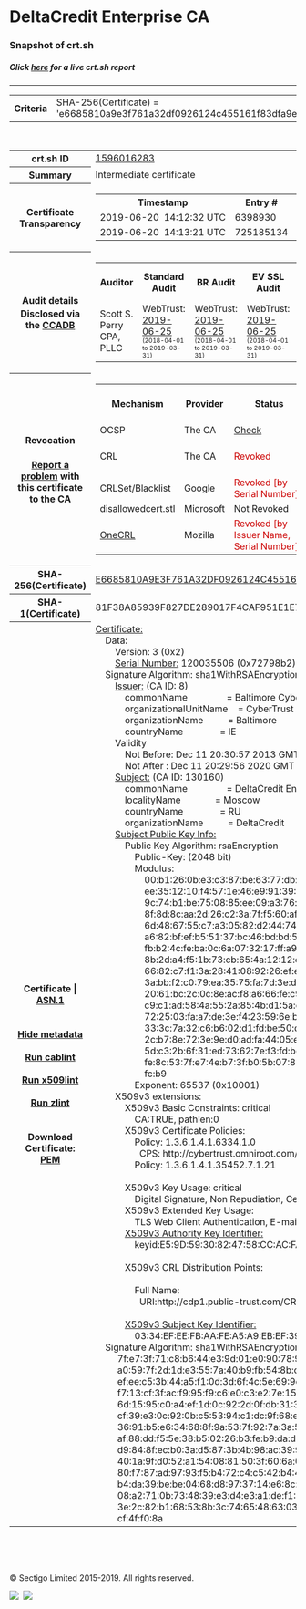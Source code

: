 # DeltaCredit Enterprise CA
### Snapshot of crt.sh
##### Click [here](https://crt.sh/?q=E6685810A9E3F761A32DF0926124C455161F83DFA9E3855224A6B4614B4BE64E) for a live crt.sh report

---
<!DOCTYPE HTML PUBLIC "-//W3C//DTD HTML 4.0 Transitional//EN">
<HTML>

<BODY>

<TABLE>
  <TR>
    <TH class="outer">Criteria</TH>
    <TD class="outer">SHA-256(Certificate) = 'e6685810a9e3f761a32df0926124c455161f83dfa9e3855224a6b4614b4be64e'</TD>
  </TR>
</TABLE>
<BR>
<TABLE>
  <TR>
    <TH class="outer">crt.sh ID</TH>
    <TD class="outer"><A href="?id=1596016283">1596016283</A></TD>
  </TR>
  <TR>
    <TH class="outer">Summary</TH>
    <TD class="outer">Intermediate certificate</TD>
  </TR>
  <TR>
    <TH class="outer">Certificate<BR>Transparency</TH>
    <TD class="outer">
<TABLE class="options" style="margin-left:0px">
  <TR>
    <TH>Timestamp</TH>
    <TH>Entry #</TH>
    <TH>Log Operator</TH>
    <TH>Log URL</TH>
  </TR>
  <TR>
    <TD>2019-06-20&nbsp; <FONT class="small">14:12:32 UTC</FONT></TD>
    <TD>6398930</TD>
    <TD>Sectigo</TD>
    <TD>https://dodo.ct.comodo.com</TD>
  </TR>
  <TR>
    <TD>2019-06-20&nbsp; <FONT class="small">14:13:21 UTC</FONT></TD>
    <TD>725185134</TD>
    <TD>Google</TD>
    <TD>https://ct.googleapis.com/rocketeer</TD>
  </TR>
</TABLE>
    </TD>
  </TR>
  <TR>
    <TH class="outer">Audit details<BR>
      <DIV class="small" style="padding-top:3px">Disclosed via the
        <A href="//ccadb-public.secure.force.com/mozilla/PublicAllIntermediateCerts" target="_blank">CCADB</A></DIV>
    </TH>
    <TD class="outer">
<TABLE class="options" style="margin-left:0px">
  <TR>
    <TH>Auditor</TH>
    <TH>Standard Audit</TH>
    <TH>BR Audit</TH>
    <TH>EV SSL Audit</TH>
    <TH>Documents</TH>
    <TH>CCADB</TH>
    <TH>Root Owner / Certificate</TH>
  </TR>
  <TR>
    <TD style="vertical-align:middle">Scott S. Perry CPA, PLLC</TD>
    <TD>WebTrust:
      <A href="https://www.cpacanada.ca/generichandlers/CPACHandler.ashx?attachmentid=230845" target="_blank">2019-06-25</A>
      <BR><FONT style="font-size:8pt">(2018-04-01 to 2019-03-31)</FONT></TD>
    <TD>WebTrust:
      <A href="https://www.cpacanada.ca/generichandlers/CPACHandler.ashx?attachmentid=230846" target="_blank">2019-06-25</A>
      <BR><FONT style="font-size:8pt">(2018-04-01 to 2019-03-31)</FONT></TD>
    <TD>WebTrust:
      <A href="https://www.cpacanada.ca/generichandlers/CPACHandler.ashx?attachmentid=230847" target="_blank">2019-06-25</A>
      <BR><FONT style="font-size:8pt">(2018-04-01 to 2019-03-31)</FONT></TD>
    <TD>
      <A href="https://content.digicert.com/wp-content/uploads/2019/04/DigiCert_CP_v418.pdf" target="blank">CP</A>
      <A href="https://content.digicert.com/wp-content/uploads/2019/04/DigiCert_CPS_v418.pdf" target="blank">CPS</A>
    </TD>
    <TD><A href="//ccadb.force.com/0011J00001P3OkpQAF" target="_blank">0011J00001P3OkpQAF</A></TD>
    <TD><A href="/?id=76">DigiCert</A></TD>
  </TR>
</TABLE>
    </TD>
  </TR>
  <TR>
    <TH class="outer">Revocation<BR><BR>
      <DIV class="small" style="padding-top:3px"><A href="?id=1596016283&opt=problemreporting">Report a problem</A> with<BR>this certificate to the CA</DIV></TH>
    <TD class="outer">
      <TABLE class="options" style="margin-left:0px">
        <TR>
          <TH>Mechanism</TH>
          <TH>Provider</TH>
          <TH>Status</TH>
          <TH>Revocation Date</TH>
          <TH>Last Observed in CRL</TH>
          <TH>Last Checked <SPAN style="color:#CC0000;vertical-align:middle;font-size:70%;font-weight:normal">(Error)</SPAN></TH>
        </TR>
        <TR>
          <TD>OCSP</TD>
          <TD>The CA</TD>
          <TD><A href="?id=1596016283&opt=ocsp">Check</A></TD>
          <TD><SPAN style="color:#888888">?</SPAN></TD>
          <TD><SPAN style="color:#888888">n/a</SPAN></TD>
          <TD><SPAN style="color:#888888">?</SPAN></TD>
        </TR>
        <TR>
          <TD>CRL</TD>
          <TD>The CA</TD>
          <TD><SPAN style="color:#CC0000">Revoked</SPAN></TD><TD>2017-01-03&nbsp; <FONT class="small">19:02:02 UTC</FONT></TD><TD>2019-11-27&nbsp; <FONT class="small">00:33:19 UTC</FONT></TD><TD>2019-12-04&nbsp; <FONT class="small">20:05:09 UTC</FONT></TD>
        </TR>
        <TR>
          <TD>CRLSet/Blacklist</TD>
          <TD>Google</TD>
          <TD><SPAN style="color:#CC0000">Revoked [by Serial Number]</SPAN></TD>
          <TD><SPAN style="color:#888888">n/a</SPAN></TD>
          <TD><SPAN style="color:#888888">n/a</SPAN></TD>
          <TD><SPAN style="color:#888888">n/a</SPAN></TD>
        </TR>
        <TR>
          <TD>disallowedcert.stl</TD>
          <TD>Microsoft</TD>
          <TD>Not Revoked</TD>
          <TD><SPAN style="color:#888888">n/a</SPAN></TD>
          <TD><SPAN style="color:#888888">n/a</SPAN></TD>
          <TD><SPAN style="color:#888888">n/a</SPAN></TD>
        </TR>
        <TR>
          <TD><A href="/mozilla-onecrl" target="_blank">OneCRL</A></TD>
          <TD>Mozilla</TD>
          <TD><SPAN style="color:#CC0000">Revoked [by Issuer Name, Serial Number]</SPAN></TD><TD><SPAN style="color:#888888">Unknown</SPAN></TD>
          <TD><SPAN style="color:#888888">n/a</SPAN></TD>
          <TD><SPAN style="color:#888888">n/a</SPAN></TD>
        </TR>
      </TABLE>
    </TD>
  </TR>
  <TR>
    <TH class="outer">SHA-256(Certificate)</TH>
    <TD class="outer"><A href="//censys.io/certificates/e6685810a9e3f761a32df0926124c455161f83dfa9e3855224a6b4614b4be64e">E6685810A9E3F761A32DF0926124C455161F83DFA9E3855224A6B4614B4BE64E</A></TD>
  </TR>
  <TR>
    <TH class="outer">SHA-1(Certificate)</TH>
    <TD class="outer">81F38A85939F827DE289017F4CAF951E1E737C07</TD>
  </TR>
  <TR>
    <TH class="outer">Certificate | <A href="?asn1=1596016283">ASN.1</A>
      <SPAN class="small"><BR>
      <BR><BR><A href="?id=1596016283&opt=nometadata">Hide metadata</A>
      <BR><BR><A href="?id=1596016283&opt=cablint">Run cablint</A>
      <BR><BR><A href="?id=1596016283&opt=x509lint">Run x509lint</A>
      <BR><BR><A href="?id=1596016283&opt=zlint">Run zlint</A>
      <BR><BR><BR>Download Certificate: <A href="?d=1596016283">PEM</A>
      </SPAN>
    </TH>
    <TD class="text"><A href="?d=1596016283">Certificate:</A><BR>&nbsp;&nbsp;&nbsp;&nbsp;Data:<BR>&nbsp;&nbsp;&nbsp;&nbsp;&nbsp;&nbsp;&nbsp;&nbsp;Version:&nbsp;3&nbsp;(0x2)<BR>&nbsp;&nbsp;&nbsp;&nbsp;&nbsp;&nbsp;&nbsp;&nbsp;<A href="?serial=072798b2">Serial&nbsp;Number:</A>&nbsp;120035506&nbsp;(0x72798b2)<BR>&nbsp;&nbsp;&nbsp;&nbsp;Signature&nbsp;Algorithm:&nbsp;sha1WithRSAEncryption<BR>&nbsp;&nbsp;&nbsp;&nbsp;&nbsp;&nbsp;&nbsp;&nbsp;<A href="?caid=8">Issuer:</A> <SPAN class="small">(CA ID: 8)</SPAN><BR>&nbsp;&nbsp;&nbsp;&nbsp;&nbsp;&nbsp;&nbsp;&nbsp;&nbsp;&nbsp;&nbsp;&nbsp;commonName&nbsp;&nbsp;&nbsp;&nbsp;&nbsp;&nbsp;&nbsp;&nbsp;&nbsp;&nbsp;&nbsp;&nbsp;&nbsp;&nbsp;&nbsp;&nbsp;=&nbsp;Baltimore&nbsp;CyberTrust&nbsp;Root<BR>&nbsp;&nbsp;&nbsp;&nbsp;&nbsp;&nbsp;&nbsp;&nbsp;&nbsp;&nbsp;&nbsp;&nbsp;organizationalUnitName&nbsp;&nbsp;&nbsp;&nbsp;=&nbsp;CyberTrust<BR>&nbsp;&nbsp;&nbsp;&nbsp;&nbsp;&nbsp;&nbsp;&nbsp;&nbsp;&nbsp;&nbsp;&nbsp;organizationName&nbsp;&nbsp;&nbsp;&nbsp;&nbsp;&nbsp;&nbsp;&nbsp;&nbsp;&nbsp;=&nbsp;Baltimore<BR>&nbsp;&nbsp;&nbsp;&nbsp;&nbsp;&nbsp;&nbsp;&nbsp;&nbsp;&nbsp;&nbsp;&nbsp;countryName&nbsp;&nbsp;&nbsp;&nbsp;&nbsp;&nbsp;&nbsp;&nbsp;&nbsp;&nbsp;&nbsp;&nbsp;&nbsp;&nbsp;&nbsp;=&nbsp;IE<BR>&nbsp;&nbsp;&nbsp;&nbsp;&nbsp;&nbsp;&nbsp;&nbsp;Validity<BR>&nbsp;&nbsp;&nbsp;&nbsp;&nbsp;&nbsp;&nbsp;&nbsp;&nbsp;&nbsp;&nbsp;&nbsp;Not&nbsp;Before:&nbsp;Dec&nbsp;11&nbsp;20:30:57&nbsp;2013&nbsp;GMT<BR>&nbsp;&nbsp;&nbsp;&nbsp;&nbsp;&nbsp;&nbsp;&nbsp;&nbsp;&nbsp;&nbsp;&nbsp;Not&nbsp;After&nbsp;:&nbsp;Dec&nbsp;11&nbsp;20:29:56&nbsp;2020&nbsp;GMT<BR>&nbsp;&nbsp;&nbsp;&nbsp;&nbsp;&nbsp;&nbsp;&nbsp;<A href="?caid=130160">Subject:</A> <SPAN class="small">(CA ID: 130160)</SPAN><BR>&nbsp;&nbsp;&nbsp;&nbsp;&nbsp;&nbsp;&nbsp;&nbsp;&nbsp;&nbsp;&nbsp;&nbsp;commonName&nbsp;&nbsp;&nbsp;&nbsp;&nbsp;&nbsp;&nbsp;&nbsp;&nbsp;&nbsp;&nbsp;&nbsp;&nbsp;&nbsp;&nbsp;&nbsp;=&nbsp;DeltaCredit&nbsp;Enterprise&nbsp;CA<BR>&nbsp;&nbsp;&nbsp;&nbsp;&nbsp;&nbsp;&nbsp;&nbsp;&nbsp;&nbsp;&nbsp;&nbsp;localityName&nbsp;&nbsp;&nbsp;&nbsp;&nbsp;&nbsp;&nbsp;&nbsp;&nbsp;&nbsp;&nbsp;&nbsp;&nbsp;&nbsp;=&nbsp;Moscow<BR>&nbsp;&nbsp;&nbsp;&nbsp;&nbsp;&nbsp;&nbsp;&nbsp;&nbsp;&nbsp;&nbsp;&nbsp;countryName&nbsp;&nbsp;&nbsp;&nbsp;&nbsp;&nbsp;&nbsp;&nbsp;&nbsp;&nbsp;&nbsp;&nbsp;&nbsp;&nbsp;&nbsp;=&nbsp;RU<BR>&nbsp;&nbsp;&nbsp;&nbsp;&nbsp;&nbsp;&nbsp;&nbsp;&nbsp;&nbsp;&nbsp;&nbsp;organizationName&nbsp;&nbsp;&nbsp;&nbsp;&nbsp;&nbsp;&nbsp;&nbsp;&nbsp;&nbsp;=&nbsp;DeltaCredit<BR>&nbsp;&nbsp;&nbsp;&nbsp;&nbsp;&nbsp;&nbsp;&nbsp;<A href="?spkisha256=49c1db21b5540e8f88811e15e690508d7efc7f66f5d4e07ba38469e7ca0940b5">Subject&nbsp;Public&nbsp;Key&nbsp;Info:</A><BR>&nbsp;&nbsp;&nbsp;&nbsp;&nbsp;&nbsp;&nbsp;&nbsp;&nbsp;&nbsp;&nbsp;&nbsp;Public&nbsp;Key&nbsp;Algorithm:&nbsp;rsaEncryption<BR>&nbsp;&nbsp;&nbsp;&nbsp;&nbsp;&nbsp;&nbsp;&nbsp;&nbsp;&nbsp;&nbsp;&nbsp;&nbsp;&nbsp;&nbsp;&nbsp;Public-Key:&nbsp;(2048&nbsp;bit)<BR>&nbsp;&nbsp;&nbsp;&nbsp;&nbsp;&nbsp;&nbsp;&nbsp;&nbsp;&nbsp;&nbsp;&nbsp;&nbsp;&nbsp;&nbsp;&nbsp;Modulus:<BR>&nbsp;&nbsp;&nbsp;&nbsp;&nbsp;&nbsp;&nbsp;&nbsp;&nbsp;&nbsp;&nbsp;&nbsp;&nbsp;&nbsp;&nbsp;&nbsp;&nbsp;&nbsp;&nbsp;&nbsp;00:b1:26:0b:e3:c3:87:be:63:77:db:d7:1c:1c:cc:<BR>&nbsp;&nbsp;&nbsp;&nbsp;&nbsp;&nbsp;&nbsp;&nbsp;&nbsp;&nbsp;&nbsp;&nbsp;&nbsp;&nbsp;&nbsp;&nbsp;&nbsp;&nbsp;&nbsp;&nbsp;ee:35:12:10:f4:57:1e:46:e9:91:39:91:d3:86:e3:<BR>&nbsp;&nbsp;&nbsp;&nbsp;&nbsp;&nbsp;&nbsp;&nbsp;&nbsp;&nbsp;&nbsp;&nbsp;&nbsp;&nbsp;&nbsp;&nbsp;&nbsp;&nbsp;&nbsp;&nbsp;9c:74:b1:be:75:08:85:ee:09:a3:76:a8:c0:ec:68:<BR>&nbsp;&nbsp;&nbsp;&nbsp;&nbsp;&nbsp;&nbsp;&nbsp;&nbsp;&nbsp;&nbsp;&nbsp;&nbsp;&nbsp;&nbsp;&nbsp;&nbsp;&nbsp;&nbsp;&nbsp;8f:8d:8c:aa:2d:26:c2:3a:7f:f5:60:af:0e:ff:aa:<BR>&nbsp;&nbsp;&nbsp;&nbsp;&nbsp;&nbsp;&nbsp;&nbsp;&nbsp;&nbsp;&nbsp;&nbsp;&nbsp;&nbsp;&nbsp;&nbsp;&nbsp;&nbsp;&nbsp;&nbsp;6d:48:67:55:c7:a3:05:82:d2:44:74:36:2c:45:ac:<BR>&nbsp;&nbsp;&nbsp;&nbsp;&nbsp;&nbsp;&nbsp;&nbsp;&nbsp;&nbsp;&nbsp;&nbsp;&nbsp;&nbsp;&nbsp;&nbsp;&nbsp;&nbsp;&nbsp;&nbsp;a6:82:bf:ef:b5:51:37:bc:46:bd:bd:5f:6e:8e:c7:<BR>&nbsp;&nbsp;&nbsp;&nbsp;&nbsp;&nbsp;&nbsp;&nbsp;&nbsp;&nbsp;&nbsp;&nbsp;&nbsp;&nbsp;&nbsp;&nbsp;&nbsp;&nbsp;&nbsp;&nbsp;fb:b2:4c:fe:ba:0c:6a:07:32:17:ff:a9:59:ee:15:<BR>&nbsp;&nbsp;&nbsp;&nbsp;&nbsp;&nbsp;&nbsp;&nbsp;&nbsp;&nbsp;&nbsp;&nbsp;&nbsp;&nbsp;&nbsp;&nbsp;&nbsp;&nbsp;&nbsp;&nbsp;8b:2d:a4:f5:1b:73:cb:65:4a:12:12:ec:98:e1:9d:<BR>&nbsp;&nbsp;&nbsp;&nbsp;&nbsp;&nbsp;&nbsp;&nbsp;&nbsp;&nbsp;&nbsp;&nbsp;&nbsp;&nbsp;&nbsp;&nbsp;&nbsp;&nbsp;&nbsp;&nbsp;66:82:c7:f1:3a:28:41:08:92:26:ef:e3:1d:e6:94:<BR>&nbsp;&nbsp;&nbsp;&nbsp;&nbsp;&nbsp;&nbsp;&nbsp;&nbsp;&nbsp;&nbsp;&nbsp;&nbsp;&nbsp;&nbsp;&nbsp;&nbsp;&nbsp;&nbsp;&nbsp;3a:bb:f2:c0:79:ea:35:75:fa:7d:3e:dc:32:6c:a8:<BR>&nbsp;&nbsp;&nbsp;&nbsp;&nbsp;&nbsp;&nbsp;&nbsp;&nbsp;&nbsp;&nbsp;&nbsp;&nbsp;&nbsp;&nbsp;&nbsp;&nbsp;&nbsp;&nbsp;&nbsp;20:61:bc:2c:0c:8e:ac:f8:a6:66:fe:c9:45:e8:9d:<BR>&nbsp;&nbsp;&nbsp;&nbsp;&nbsp;&nbsp;&nbsp;&nbsp;&nbsp;&nbsp;&nbsp;&nbsp;&nbsp;&nbsp;&nbsp;&nbsp;&nbsp;&nbsp;&nbsp;&nbsp;c9:c1:ad:58:4a:55:2a:85:4b:d1:5a:dd:fc:5c:e3:<BR>&nbsp;&nbsp;&nbsp;&nbsp;&nbsp;&nbsp;&nbsp;&nbsp;&nbsp;&nbsp;&nbsp;&nbsp;&nbsp;&nbsp;&nbsp;&nbsp;&nbsp;&nbsp;&nbsp;&nbsp;72:25:03:fa:a7:de:3e:f4:23:59:6e:b4:12:a4:69:<BR>&nbsp;&nbsp;&nbsp;&nbsp;&nbsp;&nbsp;&nbsp;&nbsp;&nbsp;&nbsp;&nbsp;&nbsp;&nbsp;&nbsp;&nbsp;&nbsp;&nbsp;&nbsp;&nbsp;&nbsp;33:3c:7a:32:c6:b6:02:d1:fd:be:50:d4:d8:97:99:<BR>&nbsp;&nbsp;&nbsp;&nbsp;&nbsp;&nbsp;&nbsp;&nbsp;&nbsp;&nbsp;&nbsp;&nbsp;&nbsp;&nbsp;&nbsp;&nbsp;&nbsp;&nbsp;&nbsp;&nbsp;2c:b7:8e:72:3e:9e:d0:ad:fa:44:05:ea:4a:4c:c0:<BR>&nbsp;&nbsp;&nbsp;&nbsp;&nbsp;&nbsp;&nbsp;&nbsp;&nbsp;&nbsp;&nbsp;&nbsp;&nbsp;&nbsp;&nbsp;&nbsp;&nbsp;&nbsp;&nbsp;&nbsp;5d:c3:2b:6f:31:ed:73:62:7e:f3:fd:bc:f6:06:a9:<BR>&nbsp;&nbsp;&nbsp;&nbsp;&nbsp;&nbsp;&nbsp;&nbsp;&nbsp;&nbsp;&nbsp;&nbsp;&nbsp;&nbsp;&nbsp;&nbsp;&nbsp;&nbsp;&nbsp;&nbsp;fe:8c:53:7f:e7:4e:b7:3f:b0:5b:07:87:58:59:02:<BR>&nbsp;&nbsp;&nbsp;&nbsp;&nbsp;&nbsp;&nbsp;&nbsp;&nbsp;&nbsp;&nbsp;&nbsp;&nbsp;&nbsp;&nbsp;&nbsp;&nbsp;&nbsp;&nbsp;&nbsp;fc:b9<BR>&nbsp;&nbsp;&nbsp;&nbsp;&nbsp;&nbsp;&nbsp;&nbsp;&nbsp;&nbsp;&nbsp;&nbsp;&nbsp;&nbsp;&nbsp;&nbsp;Exponent:&nbsp;65537&nbsp;(0x10001)<BR>&nbsp;&nbsp;&nbsp;&nbsp;&nbsp;&nbsp;&nbsp;&nbsp;X509v3&nbsp;extensions:<BR>&nbsp;&nbsp;&nbsp;&nbsp;&nbsp;&nbsp;&nbsp;&nbsp;&nbsp;&nbsp;&nbsp;&nbsp;X509v3&nbsp;Basic&nbsp;Constraints:&nbsp;critical<BR>&nbsp;&nbsp;&nbsp;&nbsp;&nbsp;&nbsp;&nbsp;&nbsp;&nbsp;&nbsp;&nbsp;&nbsp;&nbsp;&nbsp;&nbsp;&nbsp;CA:TRUE,&nbsp;pathlen:0<BR>&nbsp;&nbsp;&nbsp;&nbsp;&nbsp;&nbsp;&nbsp;&nbsp;&nbsp;&nbsp;&nbsp;&nbsp;X509v3&nbsp;Certificate&nbsp;Policies:&nbsp;<BR>&nbsp;&nbsp;&nbsp;&nbsp;&nbsp;&nbsp;&nbsp;&nbsp;&nbsp;&nbsp;&nbsp;&nbsp;&nbsp;&nbsp;&nbsp;&nbsp;Policy:&nbsp;1.3.6.1.4.1.6334.1.0<BR>&nbsp;&nbsp;&nbsp;&nbsp;&nbsp;&nbsp;&nbsp;&nbsp;&nbsp;&nbsp;&nbsp;&nbsp;&nbsp;&nbsp;&nbsp;&nbsp;&nbsp;&nbsp;CPS:&nbsp;http://cybertrust.omniroot.com/repository.cfm<BR>&nbsp;&nbsp;&nbsp;&nbsp;&nbsp;&nbsp;&nbsp;&nbsp;&nbsp;&nbsp;&nbsp;&nbsp;&nbsp;&nbsp;&nbsp;&nbsp;Policy:&nbsp;1.3.6.1.4.1.35452.7.1.21<BR><BR>&nbsp;&nbsp;&nbsp;&nbsp;&nbsp;&nbsp;&nbsp;&nbsp;&nbsp;&nbsp;&nbsp;&nbsp;X509v3&nbsp;Key&nbsp;Usage:&nbsp;critical<BR>&nbsp;&nbsp;&nbsp;&nbsp;&nbsp;&nbsp;&nbsp;&nbsp;&nbsp;&nbsp;&nbsp;&nbsp;&nbsp;&nbsp;&nbsp;&nbsp;Digital&nbsp;Signature,&nbsp;Non&nbsp;Repudiation,&nbsp;Certificate&nbsp;Sign,&nbsp;CRL&nbsp;Sign<BR>&nbsp;&nbsp;&nbsp;&nbsp;&nbsp;&nbsp;&nbsp;&nbsp;&nbsp;&nbsp;&nbsp;&nbsp;X509v3&nbsp;Extended&nbsp;Key&nbsp;Usage:&nbsp;<BR>&nbsp;&nbsp;&nbsp;&nbsp;&nbsp;&nbsp;&nbsp;&nbsp;&nbsp;&nbsp;&nbsp;&nbsp;&nbsp;&nbsp;&nbsp;&nbsp;TLS&nbsp;Web&nbsp;Client&nbsp;Authentication,&nbsp;E-mail&nbsp;Protection<BR>&nbsp;&nbsp;&nbsp;&nbsp;&nbsp;&nbsp;&nbsp;&nbsp;&nbsp;&nbsp;&nbsp;&nbsp;<A href="?ski=e59d5930824758ccacfa085436867b3ab5044df0">X509v3&nbsp;Authority&nbsp;Key&nbsp;Identifier:</A><BR>&nbsp;&nbsp;&nbsp;&nbsp;&nbsp;&nbsp;&nbsp;&nbsp;&nbsp;&nbsp;&nbsp;&nbsp;&nbsp;&nbsp;&nbsp;&nbsp;keyid:E5:9D:59:30:82:47:58:CC:AC:FA:08:54:36:86:7B:3A:B5:04:4D:F0<BR><BR>&nbsp;&nbsp;&nbsp;&nbsp;&nbsp;&nbsp;&nbsp;&nbsp;&nbsp;&nbsp;&nbsp;&nbsp;X509v3&nbsp;CRL&nbsp;Distribution&nbsp;Points:&nbsp;<BR><BR>&nbsp;&nbsp;&nbsp;&nbsp;&nbsp;&nbsp;&nbsp;&nbsp;&nbsp;&nbsp;&nbsp;&nbsp;&nbsp;&nbsp;&nbsp;&nbsp;Full&nbsp;Name:<BR>&nbsp;&nbsp;&nbsp;&nbsp;&nbsp;&nbsp;&nbsp;&nbsp;&nbsp;&nbsp;&nbsp;&nbsp;&nbsp;&nbsp;&nbsp;&nbsp;&nbsp;&nbsp;URI:http://cdp1.public-trust.com/CRL/Omniroot2025.crl<BR><BR>&nbsp;&nbsp;&nbsp;&nbsp;&nbsp;&nbsp;&nbsp;&nbsp;&nbsp;&nbsp;&nbsp;&nbsp;<A href="?ski=0334efeefbaafea5a9ebef39999239bdb7547c39">X509v3&nbsp;Subject&nbsp;Key&nbsp;Identifier:</A><BR>&nbsp;&nbsp;&nbsp;&nbsp;&nbsp;&nbsp;&nbsp;&nbsp;&nbsp;&nbsp;&nbsp;&nbsp;&nbsp;&nbsp;&nbsp;&nbsp;03:34:EF:EE:FB:AA:FE:A5:A9:EB:EF:39:99:92:39:BD:B7:54:7C:39<BR>&nbsp;&nbsp;&nbsp;&nbsp;Signature&nbsp;Algorithm:&nbsp;sha1WithRSAEncryption<BR>&nbsp;&nbsp;&nbsp;&nbsp;&nbsp;&nbsp;&nbsp;&nbsp;&nbsp;7f:e7:3f:71:c8:b6:44:e3:9d:01:e0:90:78:90:ef:2c:35:dd:<BR>&nbsp;&nbsp;&nbsp;&nbsp;&nbsp;&nbsp;&nbsp;&nbsp;&nbsp;a0:59:7f:2d:1d:e3:55:7a:40:b9:fb:54:8b:cf:f1:68:0e:8e:<BR>&nbsp;&nbsp;&nbsp;&nbsp;&nbsp;&nbsp;&nbsp;&nbsp;&nbsp;ef:ee:c5:3b:44:a5:f1:0d:3d:6f:4c:5e:69:9e:2e:51:f5:c6:<BR>&nbsp;&nbsp;&nbsp;&nbsp;&nbsp;&nbsp;&nbsp;&nbsp;&nbsp;f7:13:cf:3f:ac:f9:95:f9:c6:e0:c3:e2:7e:15:77:9b:db:96:<BR>&nbsp;&nbsp;&nbsp;&nbsp;&nbsp;&nbsp;&nbsp;&nbsp;&nbsp;6d:15:95:c0:a4:ef:1d:0c:92:2d:0f:db:31:32:c2:4e:d9:6e:<BR>&nbsp;&nbsp;&nbsp;&nbsp;&nbsp;&nbsp;&nbsp;&nbsp;&nbsp;cf:39:e3:0c:92:0b:c5:53:94:c1:dc:9f:68:ec:58:3b:31:58:<BR>&nbsp;&nbsp;&nbsp;&nbsp;&nbsp;&nbsp;&nbsp;&nbsp;&nbsp;36:91:b5:e6:34:68:8f:9a:53:7f:92:7a:3a:5c:08:7e:06:e4:<BR>&nbsp;&nbsp;&nbsp;&nbsp;&nbsp;&nbsp;&nbsp;&nbsp;&nbsp;af:88:dd:f5:5e:38:b5:02:26:b3:fe:b9:da:d5:9e:8d:c7:2e:<BR>&nbsp;&nbsp;&nbsp;&nbsp;&nbsp;&nbsp;&nbsp;&nbsp;&nbsp;d9:84:8f:ec:b0:3a:d5:87:3b:4b:98:ac:39:90:f6:6c:20:73:<BR>&nbsp;&nbsp;&nbsp;&nbsp;&nbsp;&nbsp;&nbsp;&nbsp;&nbsp;40:1a:9f:d0:52:a1:54:08:81:50:3f:60:6a:06:46:f3:a7:c2:<BR>&nbsp;&nbsp;&nbsp;&nbsp;&nbsp;&nbsp;&nbsp;&nbsp;&nbsp;80:f7:87:ad:97:93:f5:b4:72:c4:c5:42:b4:4b:f7:95:f9:0c:<BR>&nbsp;&nbsp;&nbsp;&nbsp;&nbsp;&nbsp;&nbsp;&nbsp;&nbsp;b4:da:39:be:be:04:68:d8:97:37:14:e6:8c:8c:95:68:21:96:<BR>&nbsp;&nbsp;&nbsp;&nbsp;&nbsp;&nbsp;&nbsp;&nbsp;&nbsp;08:a2:71:0b:73:48:39:e3:d4:e3:a1:de:f1:77:de:c0:74:11:<BR>&nbsp;&nbsp;&nbsp;&nbsp;&nbsp;&nbsp;&nbsp;&nbsp;&nbsp;3e:2c:82:b1:68:53:8b:3c:74:65:48:63:03:bd:b9:6a:8d:06:<BR>&nbsp;&nbsp;&nbsp;&nbsp;&nbsp;&nbsp;&nbsp;&nbsp;&nbsp;cf:4f:f0:8a<BR>    </TD>
  </TR>
</TABLE>

  <BR><BR><BR>

  <P class="copyright">&copy; Sectigo Limited 2015-2019. All rights reserved.</P>
  <DIV>
    <A href="https://sectigo.com/"><IMG src="/sectigo_s.png"></A>
    &nbsp;<A href="https://github.com/crtsh"><IMG src="/GitHub-Mark-32px.png"></A>
  </DIV>
</BODY>
</HTML>
